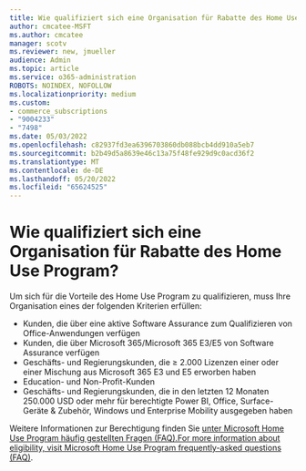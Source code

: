 ```yaml
---
title: Wie qualifiziert sich eine Organisation für Rabatte des Home Use Program?
author: cmcatee-MSFT
ms.author: cmcatee
manager: scotv
ms.reviewer: new, jmueller
audience: Admin
ms.topic: article
ms.service: o365-administration
ROBOTS: NOINDEX, NOFOLLOW
ms.localizationpriority: medium
ms.custom:
- commerce_subscriptions
- "9004233"
- "7498"
ms.date: 05/03/2022
ms.openlocfilehash: c82937fd3ea6396703860db088bcb4dd910a5eb7
ms.sourcegitcommit: b2b49d5a8639e46c13a75f48fe929d9c0acd36f2
ms.translationtype: MT
ms.contentlocale: de-DE
ms.lasthandoff: 05/20/2022
ms.locfileid: "65624525"
---
```

# <a name="how-does-an-organization-qualify-for-home-use-program-discounts"></a>Wie qualifiziert sich eine Organisation für Rabatte des Home Use Program?

Um sich für die Vorteile des Home Use Program zu qualifizieren, muss Ihre Organisation eines der folgenden Kriterien erfüllen:

- Kunden, die über eine aktive Software Assurance zum Qualifizieren von Office-Anwendungen verfügen
- Kunden, die über Microsoft 365/Microsoft 365 E3/E5 von Software Assurance verfügen
- Geschäfts- und Regierungskunden, die ≥ 2.000 Lizenzen einer oder einer Mischung aus Microsoft 365 E3 und E5 erworben haben
- Education- und Non-Profit-Kunden
- Geschäfts- und Regierungskunden, die in den letzten 12 Monaten 250.000 USD oder mehr für berechtigte Power BI, Office, Surface-Geräte & Zubehör, Windows und Enterprise Mobility ausgegeben haben

Weitere Informationen zur Berechtigung finden Sie [unter Microsoft Home Use Program häufig gestellten Fragen (FAQ).For more information about eligibility, visit Microsoft Home Use Program frequently-asked questions (FAQ)](https://docs.microsoft.com/microsoft-365/commerce/microsoft-home-use-program-faq).
